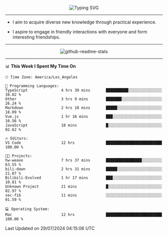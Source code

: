 <p align="center">
  <img src="https://readme-typing-svg.demolab.com?font=Fira+Code&weight=500&size=32&duration=2500&pause=1600&center=true&vCenter=true&random=false&width=1024&height=64&lines=Hi+there+%F0%9F%91%8B;I'm+delighted+you+could+make+it+here+%F0%9F%8E%89;I'm+Harry%2C+a+college+student+still+finding+my+way" alt="Typing SVG" />
</p>


---


- I aim to acquire diverse new knowledge through practical experience.

- I aspire to engage in friendly interactions with everyone and form interesting friendships.


---


<p align="center">
  <img src="https://github-readme-stats.vercel.app/api?username=Harry-Jing&show_icons=true" alt="github-readme-stats"/>
</p>


---

<!--START_SECTION:waka-->
📊 **This Week I Spent My Time On** 

```text
🕑︎ Time Zone: America/Los_Angeles

💬 Programming Languages: 
TypeScript               4 hrs 39 mins       ██████████░░░░░░░░░░░░░░░   38.82 % 
Other                    3 hrs 9 mins        ███████░░░░░░░░░░░░░░░░░░   26.24 % 
Markdown                 2 hrs 10 mins       █████░░░░░░░░░░░░░░░░░░░░   18.09 % 
Vue.js                   1 hr 16 mins        ███░░░░░░░░░░░░░░░░░░░░░░   10.56 % 
JavaScript               18 mins             █░░░░░░░░░░░░░░░░░░░░░░░░   02.62 % 

🔥 Editors: 
VS Code                  12 hrs              █████████████████████████   100.00 % 

🐱‍💻 Projects: 
hw-weave                 7 hrs 37 mins       ████████████████░░░░░░░░░   63.55 % 
bili-down                2 hrs 31 mins       █████░░░░░░░░░░░░░░░░░░░░   21.07 % 
Bilibili-Evolved         1 hr 17 mins        ███░░░░░░░░░░░░░░░░░░░░░░   10.81 % 
Unknown Project          21 mins             █░░░░░░░░░░░░░░░░░░░░░░░░   02.97 % 
sec-fib                  11 mins             ░░░░░░░░░░░░░░░░░░░░░░░░░   01.59 % 

💻 Operating System: 
Mac                      12 hrs              █████████████████████████   100.00 % 
```


 Last Updated on 29/07/2024 04:15:06 UTC
<!--END_SECTION:waka-->
